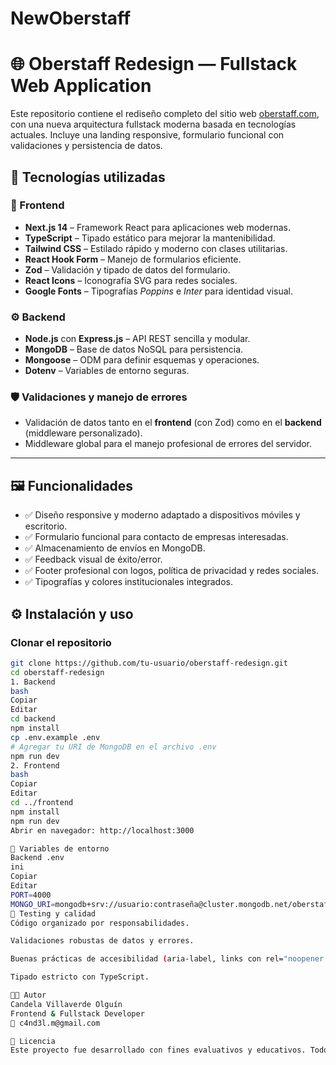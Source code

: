# NewOberstaff
# 🌐 Oberstaff Redesign — Fullstack Web Application

Este repositorio contiene el rediseño completo del sitio web [oberstaff.com](https://oberstaff.com), con una nueva arquitectura fullstack moderna basada en tecnologías actuales. Incluye una landing responsive, formulario funcional con validaciones y persistencia de datos.

## 🚀 Tecnologías utilizadas

### 🔧 Frontend

- **Next.js 14** – Framework React para aplicaciones web modernas.
- **TypeScript** – Tipado estático para mejorar la mantenibilidad.
- **Tailwind CSS** – Estilado rápido y moderno con clases utilitarias.
- **React Hook Form** – Manejo de formularios eficiente.
- **Zod** – Validación y tipado de datos del formulario.
- **React Icons** – Iconografía SVG para redes sociales.
- **Google Fonts** – Tipografías *Poppins* e *Inter* para identidad visual.

### ⚙️ Backend

- **Node.js** con **Express.js** – API REST sencilla y modular.
- **MongoDB** – Base de datos NoSQL para persistencia.
- **Mongoose** – ODM para definir esquemas y operaciones.
- **Dotenv** – Variables de entorno seguras.

### 🛡️ Validaciones y manejo de errores

- Validación de datos tanto en el **frontend** (con Zod) como en el **backend** (middleware personalizado).
- Middleware global para el manejo profesional de errores del servidor.

---

## 🖼️ Funcionalidades

- ✅ Diseño responsive y moderno adaptado a dispositivos móviles y escritorio.
- ✅ Formulario funcional para contacto de empresas interesadas.
- ✅ Almacenamiento de envíos en MongoDB.
- ✅ Feedback visual de éxito/error.
- ✅ Footer profesional con logos, política de privacidad y redes sociales.
- ✅ Tipografías y colores institucionales integrados.


## ⚙️ Instalación y uso

### Clonar el repositorio

```bash
git clone https://github.com/tu-usuario/oberstaff-redesign.git
cd oberstaff-redesign
1. Backend
bash
Copiar
Editar
cd backend
npm install
cp .env.example .env
# Agregar tu URI de MongoDB en el archivo .env
npm run dev
2. Frontend
bash
Copiar
Editar
cd ../frontend
npm install
npm run dev
Abrir en navegador: http://localhost:3000

📮 Variables de entorno
Backend .env
ini
Copiar
Editar
PORT=4000
MONGO_URI=mongodb+srv://usuario:contraseña@cluster.mongodb.net/oberstaff
🧪 Testing y calidad
Código organizado por responsabilidades.

Validaciones robustas de datos y errores.

Buenas prácticas de accesibilidad (aria-label, links con rel="noopener noreferrer").

Tipado estricto con TypeScript.

👩‍💻 Autor
Candela Villaverde Olguín
Frontend & Fullstack Developer
📧 c4nd3l.m@gmail.com

📄 Licencia
Este proyecto fue desarrollado con fines evaluativos y educativos. Todos los derechos sobre el contenido original de Oberstaff pertenecen a su respectiva empresa.



